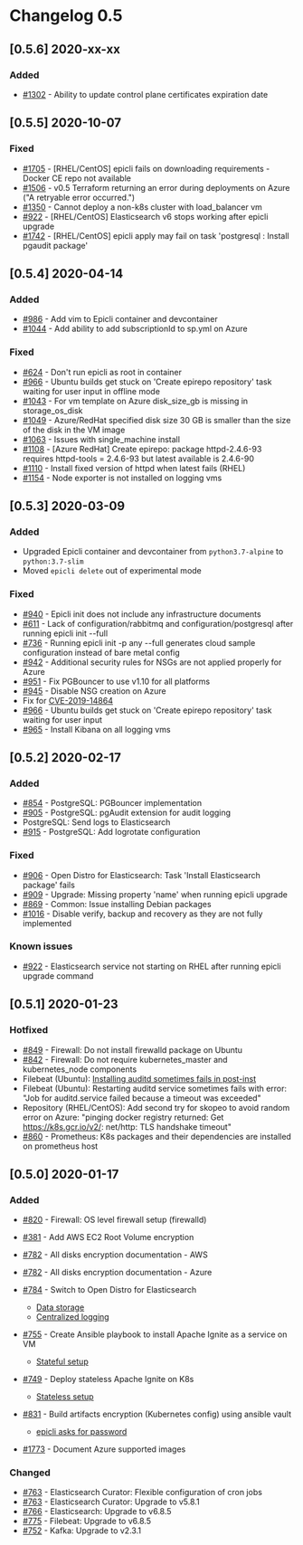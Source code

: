 # Changelog 0.5

## [0.5.6] 2020-xx-xx

### Added

- [#1302](https://github.com/epiphany-platform/epiphany/issues/1302) - Ability to update control plane certificates expiration date

## [0.5.5] 2020-10-07

### Fixed

- [#1705](https://github.com/epiphany-platform/epiphany/issues/1705) - [RHEL/CentOS] epicli fails on downloading requirements - Docker CE repo not available
- [#1506](https://github.com/epiphany-platform/epiphany/issues/1506) - v0.5 Terraform returning an error during deployments on Azure ("A retryable error occurred.")
- [#1350](https://github.com/epiphany-platform/epiphany/issues/1350) - Cannot deploy a non-k8s cluster with load\_balancer vm
- [#922](https://github.com/epiphany-platform/epiphany/issues/922) - [RHEL/CentOS] Elasticsearch v6 stops working after epicli upgrade
- [#1742](https://github.com/epiphany-platform/epiphany/issues/1742) - [RHEL/CentOS] epicli apply may fail on task 'postgresql : Install pgaudit package'

## [0.5.4] 2020-04-14

### Added

- [#986](https://github.com/epiphany-platform/epiphany/issues/986) - Add vim to Epicli container and devcontainer
- [#1044](https://github.com/epiphany-platform/epiphany/issues/1044) - Add ability to add subscriptionId to sp.yml on Azure

### Fixed

- [#624](https://github.com/epiphany-platform/epiphany/issues/624) - Don't run epicli as root in container
- [#966](https://github.com/epiphany-platform/epiphany/issues/966) - Ubuntu builds get stuck on 'Create epirepo repository' task waiting for user input in offline mode
- [#1043](https://github.com/epiphany-platform/epiphany/issues/1043) - For vm template on Azure disk_size_gb is missing in storage_os_disk
- [#1049](https://github.com/epiphany-platform/epiphany/issues/1049) - Azure/RedHat specified disk size 30 GB is smaller than the size of the disk in the VM image
- [#1063](https://github.com/epiphany-platform/epiphany/issues/1063) - Issues with single_machine install
- [#1108](https://github.com/epiphany-platform/epiphany/issues/1108) - [Azure RedHat] Create epirepo: package httpd-2.4.6-93 requires httpd-tools = 2.4.6-93 but latest available is 2.4.6-90
- [#1110](https://github.com/epiphany-platform/epiphany/issues/1110) - Install fixed version of httpd when latest fails (RHEL)
- [#1154](https://github.com/epiphany-platform/epiphany/issues/1154) - Node exporter is not installed on logging vms

## [0.5.3] 2020-03-09

### Added

- Upgraded Epicli container and devcontainer from `python3.7-alpine` to `python:3.7-slim`
- Moved `epicli delete` out of experimental mode

### Fixed

- [#940](https://github.com/epiphany-platform/epiphany/issues/940) - Epicli init does not include any infrastructure documents
- [#611](https://github.com/epiphany-platform/epiphany/issues/611) - Lack of configuration/rabbitmq and configuration/postgresql after running epicli init --full
- [#736](https://github.com/epiphany-platform/epiphany/issues/736) - Running epicli init -p any --full generates cloud sample configuration instead of bare metal config
- [#942](https://github.com/epiphany-platform/epiphany/issues/942) - Additional security rules for NSGs are not applied properly for Azure
- [#951](https://github.com/epiphany-platform/epiphany/issues/951) - Fix PGBouncer to use v1.10 for all platforms
- [#945](https://github.com/epiphany-platform/epiphany/issues/945) - Disable NSG creation on Azure
- Fix for [CVE-2019-14864](https://cve.mitre.org/cgi-bin/cvename.cgi?name=CVE-2019-14864)
- [#966](https://github.com/epiphany-platform/epiphany/issues/966) - Ubuntu builds get stuck on 'Create epirepo repository' task waiting for user input
- [#965](https://github.com/epiphany-platform/epiphany/issues/965) - Install Kibana on all logging vms

## [0.5.2] 2020-02-17

### Added

- [#854](https://github.com/epiphany-platform/epiphany/issues/854) - PostgreSQL: PGBouncer implementation
- [#905](https://github.com/epiphany-platform/epiphany/pull/905) - PostgreSQL: pgAudit extension for audit logging
- PostgreSQL: Send logs to Elasticsearch
- [#915](https://github.com/epiphany-platform/epiphany/pull/915) - PostgreSQL: Add logrotate configuration

### Fixed

- [#906](https://github.com/epiphany-platform/epiphany/issues/906) - Open Distro for Elasticsearch: Task 'Install Elasticsearch package' fails
- [#909](https://github.com/epiphany-platform/epiphany/issues/909) - Upgrade: Missing property 'name' when running epicli upgrade
- [#869](https://github.com/epiphany-platform/epiphany/issues/869) - Common: Issue installing Debian packages
- [#1016](https://github.com/epiphany-platform/epiphany/issues/1016) - Disable verify, backup and recovery as they are not fully implemented

### Known issues

- [#922](https://github.com/epiphany-platform/epiphany/issues/922) - Elasticsearch service not starting on RHEL after running epicli upgrade command

## [0.5.1] 2020-01-23

### Hotfixed

- [#849](https://github.com/epiphany-platform/epiphany/issues/849) - Firewall: Do not install firewalld package on Ubuntu
- [#842](https://github.com/epiphany-platform/epiphany/issues/842) - Firewall: Do not require kubernetes_master and kubernetes_node components
- Filebeat (Ubuntu): [Installing auditd sometimes fails in post-inst](https://bugs.launchpad.net/ubuntu/+source/auditd/+bug/1848330)
- Filebeat (Ubuntu): Restarting auditd service sometimes fails with error: "Job for auditd.service failed because a timeout was exceeded"
- Repository (RHEL/CentOS): Add second try for skopeo to avoid random error on Azure: "pinging docker registry returned: Get https://k8s.gcr.io/v2/: net/http: TLS handshake timeout"
- [#860](https://github.com/epiphany-platform/epiphany/issues/860) - Prometheus: K8s packages and their dependencies are installed on prometheus host

## [0.5.0] 2020-01-17

### Added

- [#820](https://github.com/epiphany-platform/epiphany/pull/820) - Firewall: OS level firewall setup (firewalld)
- [#381](https://github.com/epiphany-platform/epiphany/issues/381) - Add AWS EC2 Root Volume encryption
- [#782](https://github.com/epiphany-platform/epiphany/issues/781) - All disks encryption documentation - AWS
- [#782](https://github.com/epiphany-platform/epiphany/issues/782) - All disks encryption documentation - Azure
- [#784](https://github.com/epiphany-platform/epiphany/issues/784) - Switch to Open Distro for Elasticsearch
  - [Data storage](/docs/home/howto/DATABASES.md#how-to-start-working-with-opendistro-for-elasticsearch)
  - [Centralized logging](/docs/home/howto/LOGGING.md#centralized-logging-setup)

- [#755](https://github.com/epiphany-platform/epiphany/issues/755) - Create Ansible playbook to install Apache Ignite as a service on VM
  - [Stateful setup](/docs/home/howto/DATABASES.md#how-to-start-working-with-apache-ignite-stateful-setup)
- [#749](https://github.com/epiphany-platform/epiphany/issues/749) - Deploy stateless Apache Ignite on K8s
  - [Stateless setup](/docs/home/howto/DATABASES.md#how-to-start-working-with-apache-ignite-stateless-setup)
- [#831](https://github.com/epiphany-platform/epiphany/issues/831) - Build artifacts encryption (Kubernetes config) using ansible vault
  - [epicli asks for password](/docs/home/howto/SECURITY.md#how-to-run-epicli-with-password)
- [#1773](https://github.com/epiphany-platform/epiphany/issues/1773) - Document Azure supported images

### Changed

- [#763](https://github.com/epiphany-platform/epiphany/pull/763) - Elasticsearch Curator: Flexible configuration of cron jobs
- [#763](https://github.com/epiphany-platform/epiphany/pull/763) - Elasticsearch Curator: Upgrade to v5.8.1
- [#766](https://github.com/epiphany-platform/epiphany/issues/766) - Elasticsearch: Upgrade to v6.8.5
- [#775](https://github.com/epiphany-platform/epiphany/issues/775) - Filebeat: Upgrade to v6.8.5
- [#752](https://github.com/epiphany-platform/epiphany/pull/752) - Kafka: Upgrade to v2.3.1

